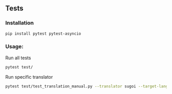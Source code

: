 ## Tests

### Installation

```bash
pip install pytest pytest-asyncio
```

### Usage:

Run all tests
```bash
pytest test/
```

Run specific translator
```bash
pytest test/test_translation_manual.py --translator sugoi --target-lang ENG
```
